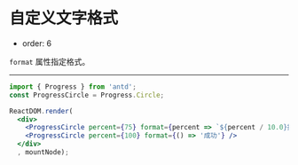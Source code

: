 # 自定义文字格式

- order: 6

`format` 属性指定格式。

---

````jsx
import { Progress } from 'antd';
const ProgressCircle = Progress.Circle;

ReactDOM.render(
  <div>
    <ProgressCircle percent={75} format={percent => `${percent / 10.0}折` } />
    <ProgressCircle percent={100} format={() => '成功'} />
  </div>
  , mountNode);
````

<style>
.ant-progress-circle-wrap,
.ant-progress-line-wrap {
  margin-right: 8px;
  margin-bottom: 5px;
}
</style>
